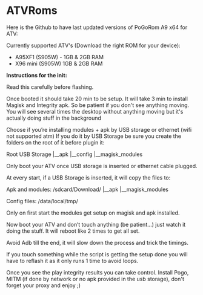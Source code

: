 # ATVRoms
Here is the Github to have last updated versions of PoGoRom A9 x64 for ATV:

Currently supported ATV's (Download the right ROM for your device):
-  A95XF1 (S905W) - 1GB & 2GB RAM
-  X96 mini (S905W) 1GB & 2GB RAM

__Instructions for the init:__

Read this carefully before flashing.

Once booted it should take 20 min to be setup. 
It will take 3 min to install Magisk and Integrity apk. So be patient if you don't see anything moving. 
You will see several times the desktop without anything moving but it's actually doing stuff in the background

Choose if you’re installing modules + apk by USB storage or ethernet (wifi not supported atm)
If you do it by USB Storage be sure you create the folders on the root of it before plugin it:

Root USB Storage
|__apk
|__config
|__magisk_modules

Only boot your ATV once USB storage is inserted or ethernet cable plugged.

At every start, if a USB Storage is inserted, it will copy the files to:

Apk and modules:
/sdcard/Download/
|__apk
|__magisk_modules

Config files:
/data/local/tmp/

Only on first start the modules get setup on magisk and apk installed.

Now boot your ATV and don’t touch anything (be patient...) just watch it doing the stuff. It will reboot like 2 times to get all set.

Avoid Adb till the end, it will slow down the process and trick the timings.

If you touch something while the script is getting the setup done you will have to reflash it as it only runs 1 time to avoid loops.

Once you see the play integrity results you can take control.
Install Pogo, MITM (if done by network or no apk provided in the usb storage), don't forget your proxy and enjoy ;)

